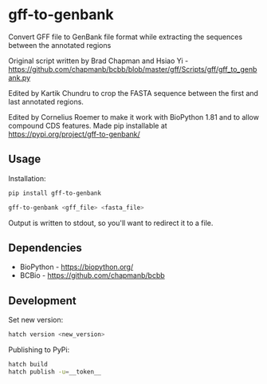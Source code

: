# gff-to-genbank

Convert GFF file to GenBank file format while extracting the sequences between the annotated regions

Original script written by Brad Chapman and Hsiao Yi - <https://github.com/chapmanb/bcbb/blob/master/gff/Scripts/gff/gff_to_genbank.py>

Edited by Kartik Chundru to crop the FASTA sequence between the first and last annotated regions.

Edited by Cornelius Roemer to make it work with BioPython 1.81 and to allow compound CDS features. Made pip installable at <https://pypi.org/project/gff-to-genbank/>

## Usage

Installation:

```bash
pip install gff-to-genbank
```

```bash
gff-to-genbank <gff_file> <fasta_file>
```

Output is written to stdout, so you'll want to redirect it to a file.

## Dependencies

- BioPython - https://biopython.org/
- BCBio - https://github.com/chapmanb/bcbb

## Development

Set new version:

```bash
hatch version <new_version>
```

Publishing to PyPi:

```bash
hatch build
hatch publish -u=__token__
```
